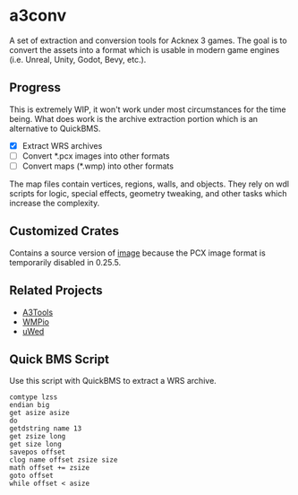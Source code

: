 # a3conv

A set of extraction and conversion tools for Acknex 3 games. The goal is to convert the assets into a format which is usable in modern game engines (i.e. Unreal, Unity, Godot, Bevy, etc.).

## Progress

This is extremely WIP, it won't work under most circumstances for the time being. What does work is the archive extraction portion which is an alternative to QuickBMS.

- [x] Extract WRS archives
- [ ] Convert *.pcx images into other formats
- [ ] Convert maps (*.wmp) into other formats

The map files contain vertices, regions, walls, and objects. They rely on wdl scripts for logic, special effects, geometry tweaking, and other tasks which increase the complexity.

## Customized Crates

Contains a source version of [image](https://crates.io/crates/image) because the PCX image format is temporarily disabled in 0.25.5.

## Related Projects

- [A3Tools](https://github.com/firoball/A3Tools)
- [WMPio](https://github.com/firoball/WMPio)
- [uWed](https://github.com/firoball/uWED)

## Quick BMS Script

Use this script with QuickBMS to extract a WRS archive.

```none
comtype lzss
endian big
get asize asize
do
getdstring name 13
get zsize long
get size long
savepos offset
clog name offset zsize size
math offset += zsize
goto offset
while offset < asize
```

